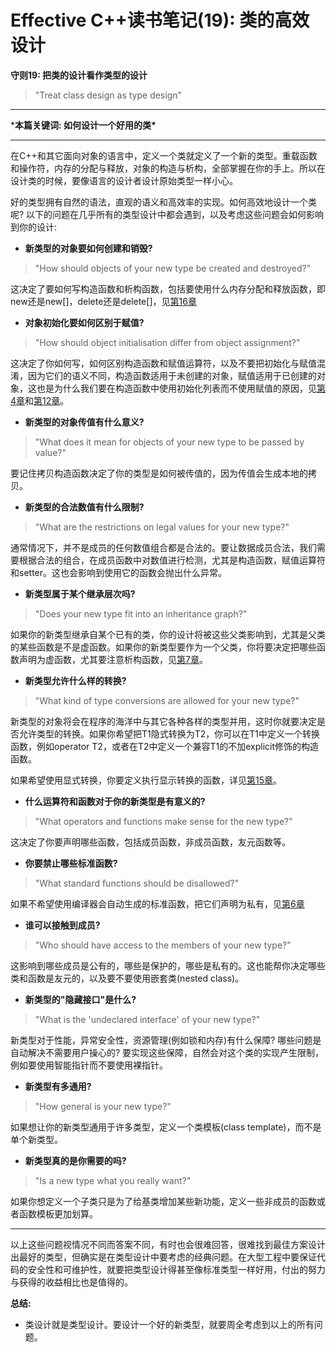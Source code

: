 # Effective C++读书笔记(19): 类的高效设计

**守则19: 把类的设计看作类型的设计**

> "Treat class design as type design"

------

***本篇关键词: 如何设计一个好用的类\***

------

在C++和其它面向对象的语言中，定义一个类就定义了一个新的类型。重载函数和操作符，内存的分配与释放，对象的构造与析构，全部掌握在你的手上。所以在设计类的时候，要像语言的设计者设计原始类型一样小心。

好的类型拥有自然的语法，直观的语义和高效率的实现。如何高效地设计一个类呢? 以下的问题在几乎所有的类型设计中都会遇到，以及考虑这些问题会如何影响到你的设计:

- **新类型的对象要如何创建和销毁?**

> "How should objects of your new type be created and destroyed?"

这决定了要如何写构造函数和析构函数，包括要使用什么内存分配和释放函数，即new还是new[]，delete还是delete[]，见[第16章](https://zhuanlan.zhihu.com/p/74067275)

- **对象初始化要如何区别于赋值?**

> "How should object initialisation differ from object assignment?"

这决定了你如何写，如何区别构造函数和赋值运算符，以及不要把初始化与赋值混淆，因为它们的语义不同，构造函数适用于未创建的对象，赋值适用于已创建的对象，这也是为什么我们要在构造函数中使用初始化列表而不使用赋值的原因，见[第4章](https://zhuanlan.zhihu.com/p/64141116)和[第12章](https://zhuanlan.zhihu.com/p/68633893)。

- **新类型的对象传值有什么意义?**

> "What does it mean for objects of your new type to be passed by value?"

要记住拷贝构造函数决定了你的类型是如何被传值的，因为传值会生成本地的拷贝。

- **新类型的合法数值有什么限制?**

> "What are the restrictions on legal values for your new type?"

通常情况下，并不是成员的任何数值组合都是合法的。要让数据成员合法，我们需要根据合法的组合，在成员函数中对数值进行检测，尤其是构造函数，赋值运算符和setter。这也会影响到使用它的函数会抛出什么异常。

- **新类型属于某个继承层次吗?**

> "Does your new type fit into an inheritance graph?"

如果你的新类型继承自某个已有的类，你的设计将被这些父类影响到，尤其是父类的某些函数是不是虚函数。如果你的新类型要作为一个父类，你将要决定把哪些函数声明为虚函数，尤其要注意析构函数，见[第7章](https://zhuanlan.zhihu.com/p/65257902)。

- **新类型允许什么样的转换?**

> "What kind of type conversions are allowed for your new type?"

新类型的对象将会在程序的海洋中与其它各种各样的类型并用，这时你就要决定是否允许类型的转换。如果你希望把T1隐式转换为T2，你可以在T1中定义一个转换函数，例如operator T2，或者在T2中定义一个兼容T1的不加explicit修饰的构造函数。

如果希望使用显式转换，你要定义执行显示转换的函数，详见[第15章](https://zhuanlan.zhihu.com/p/73563364)。

- **什么运算符和函数对于你的新类型是有意义的?**

> "What operators and functions make sense for the new type?"

这决定了你要声明哪些函数，包括成员函数，非成员函数，友元函数等。

- **你要禁止哪些标准函数?**

> "What standard functions should be disallowed?"

如果不希望使用编译器会自动生成的标准函数，把它们声明为私有，见[第6章](https://zhuanlan.zhihu.com/p/64638672)

- **谁可以接触到成员?**

> "Who should have access to the members of your new type?"

这影响到哪些成员是公有的，哪些是保护的，哪些是私有的。这也能帮你决定哪些类和函数是友元的，以及要不要使用嵌套类(nested class)。

- **新类型的"隐藏接口"是什么?**

> "What is the 'undeclared interface' of your new type?"

新类型对于性能，异常安全性，资源管理(例如锁和内存)有什么保障? 哪些问题是自动解决不需要用户操心的? 要实现这些保障，自然会对这个类的实现产生限制，例如要使用智能指针而不要使用裸指针。

- **新类型有多通用?**

> "How general is your new type?"

如果想让你的新类型通用于许多类型，定义一个类模板(class template)，而不是单个新类型。

- **新类型真的是你需要的吗?**

> "Is a new type what you really want?"

如果你想定义一个子类只是为了给基类增加某些新功能，定义一些非成员的函数或者函数模板更加划算。

------

以上这些问题视情况不同而答案不同，有时也会很难回答，很难找到最佳方案设计出最好的类型，但确实是在类型设计中要考虑的经典问题。在大型工程中要保证代码的安全性和可维护性，就要把类型设计得甚至像标准类型一样好用，付出的努力与获得的收益相比也是值得的。

**总结:**

- 类设计就是类型设计。要设计一个好的新类型，就要周全考虑到以上的所有问题。